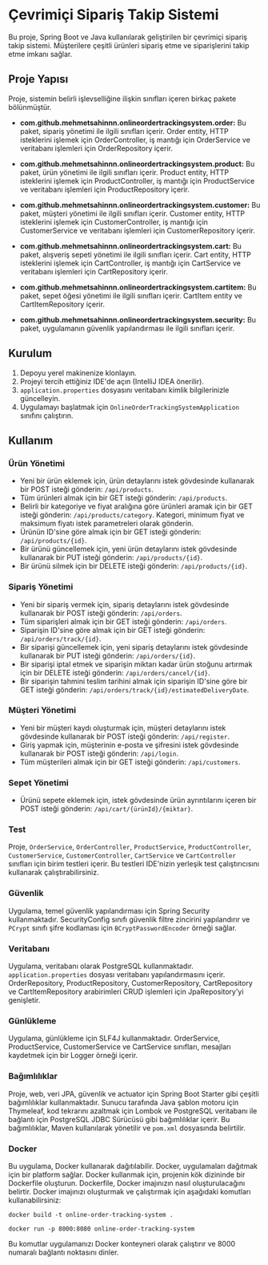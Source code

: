 # Çevrimiçi Sipariş Takip Sistemi

Bu proje, Spring Boot ve Java kullanılarak geliştirilen bir çevrimiçi sipariş takip sistemi. Müşterilere çeşitli ürünleri sipariş etme ve siparişlerini takip etme imkanı sağlar.

## Proje Yapısı

Proje, sistemin belirli işlevselliğine ilişkin sınıfları içeren birkaç pakete bölünmüştür.

- **com.github.mehmetsahinnn.onlineordertrackingsystem.order:** Bu paket, sipariş yönetimi ile ilgili sınıfları içerir. Order entity, HTTP isteklerini işlemek için OrderController, iş mantığı için OrderService ve veritabanı işlemleri için OrderRepository içerir.

- **com.github.mehmetsahinnn.onlineordertrackingsystem.product:** Bu paket, ürün yönetimi ile ilgili sınıfları içerir. Product entity, HTTP isteklerini işlemek için ProductController, iş mantığı için ProductService ve veritabanı işlemleri için ProductRepository içerir.

- **com.github.mehmetsahinnn.onlineordertrackingsystem.customer:** Bu paket, müşteri yönetimi ile ilgili sınıfları içerir. Customer entity, HTTP isteklerini işlemek için CustomerController, iş mantığı için CustomerService ve veritabanı işlemleri için CustomerRepository içerir.

- **com.github.mehmetsahinnn.onlineordertrackingsystem.cart:** Bu paket, alışveriş sepeti yönetimi ile ilgili sınıfları içerir. Cart entity, HTTP isteklerini işlemek için CartController, iş mantığı için CartService ve veritabanı işlemleri için CartRepository içerir.

- **com.github.mehmetsahinnn.onlineordertrackingsystem.cartitem:** Bu paket, sepet öğesi yönetimi ile ilgili sınıfları içerir. CartItem entity ve CartItemRepository içerir.

- **com.github.mehmetsahinnn.onlineordertrackingsystem.security:** Bu paket, uygulamanın güvenlik yapılandırması ile ilgili sınıfları içerir.

## Kurulum

1. Depoyu yerel makinenize klonlayın.
2. Projeyi tercih ettiğiniz IDE'de açın (IntelliJ IDEA önerilir).
3. `application.properties` dosyasını veritabanı kimlik bilgilerinizle güncelleyin.
4. Uygulamayı başlatmak için `OnlineOrderTrackingSystemApplication` sınıfını çalıştırın.

## Kullanım

### Ürün Yönetimi

- Yeni bir ürün eklemek için, ürün detaylarını istek gövdesinde kullanarak bir POST isteği gönderin: `/api/products`.
- Tüm ürünleri almak için bir GET isteği gönderin: `/api/products`.
- Belirli bir kategoriye ve fiyat aralığına göre ürünleri aramak için bir GET isteği gönderin: `/api/products/category`. Kategori, minimum fiyat ve maksimum fiyatı istek parametreleri olarak gönderin.
- Ürünün ID'sine göre almak için bir GET isteği gönderin: `/api/products/{id}`.
- Bir ürünü güncellemek için, yeni ürün detaylarını istek gövdesinde kullanarak bir PUT isteği gönderin: `/api/products/{id}`.
- Bir ürünü silmek için bir DELETE isteği gönderin: `/api/products/{id}`.

### Sipariş Yönetimi

- Yeni bir sipariş vermek için, sipariş detaylarını istek gövdesinde kullanarak bir POST isteği gönderin: `/api/orders`.
- Tüm siparişleri almak için bir GET isteği gönderin: `/api/orders`.
- Siparişin ID'sine göre almak için bir GET isteği gönderin: `/api/orders/track/{id}`.
- Bir siparişi güncellemek için, yeni sipariş detaylarını istek gövdesinde kullanarak bir PUT isteği gönderin: `/api/orders/{id}`.
- Bir siparişi iptal etmek ve siparişin miktarı kadar ürün stoğunu artırmak için bir DELETE isteği gönderin: `/api/orders/cancel/{id}`.
- Bir siparişin tahmini teslim tarihini almak için siparişin ID'sine göre bir GET isteği gönderin: `/api/orders/track/{id}/estimatedDeliveryDate`.

### Müşteri Yönetimi

- Yeni bir müşteri kaydı oluşturmak için, müşteri detaylarını istek gövdesinde kullanarak bir POST isteği gönderin: `/api/register`.
- Giriş yapmak için, müşterinin e-posta ve şifresini istek gövdesinde kullanarak bir POST isteği gönderin: `/api/login`.
- Tüm müşterileri almak için bir GET isteği gönderin: `/api/customers`. 

### Sepet Yönetimi

- Ürünü sepete eklemek için, istek gövdesinde ürün ayrıntılarını içeren bir POST isteği gönderin: `/api/cart/{ürünId}/{miktar}`.

### Test

Proje, `OrderService`, `OrderController`, `ProductService`, `ProductController`, `CustomerService`, `CustomerController`, `CartService` ve `CartController` sınıfları için birim testleri içerir. Bu testleri IDE'nizin yerleşik test çalıştırıcısını kullanarak çalıştırabilirsiniz.

### Güvenlik

Uygulama, temel güvenlik yapılandırması için Spring Security kullanmaktadır. SecurityConfig sınıfı güvenlik filtre zincirini yapılandırır ve `PCrypt` sınıfı şifre kodlaması için `BCryptPasswordEncoder` örneği sağlar.

### Veritabanı

Uygulama, veritabanı olarak PostgreSQL kullanmaktadır. `application.properties` dosyası veritabanı yapılandırmasını içerir. OrderRepository, ProductRepository, CustomerRepository, CartRepository ve CartItemRepository arabirimleri CRUD işlemleri için JpaRepository'yi genişletir.

### Günlükleme

Uygulama, günlükleme için SLF4J kullanmaktadır. OrderService, ProductService, CustomerService ve CartService sınıfları, mesajları kaydetmek için bir Logger örneği içerir.

### Bağımlılıklar

Proje, web, veri JPA, güvenlik ve actuator için Spring Boot Starter gibi çeşitli bağımlılıklar kullanmaktadır. Sunucu tarafında Java şablon motoru için Thymeleaf, kod tekrarını azaltmak için Lombok ve PostgreSQL veritabanı ile bağlantı için PostgreSQL JDBC Sürücüsü gibi bağımlılıklar içerir. Bu bağımlılıklar, Maven kullanılarak yönetilir ve `pom.xml` dosyasında belirtilir.

### Docker

Bu uygulama, Docker kullanarak dağıtılabilir. Docker, uygulamaları dağıtmak için bir platform sağlar. Docker kullanmak için, projenin kök dizininde bir Dockerfile oluşturun. Dockerfile, Docker imajınızın nasıl oluşturulacağını belirtir. Docker imajınızı oluşturmak ve çalıştırmak için aşağıdaki komutları kullanabilirsiniz:

```
docker build -t online-order-tracking-system .    
```
```
docker run -p 8000:8080 online-order-tracking-system
```

Bu komutlar uygulamanızı Docker konteyneri olarak çalıştırır ve 8000 numaralı bağlantı noktasını dinler.
